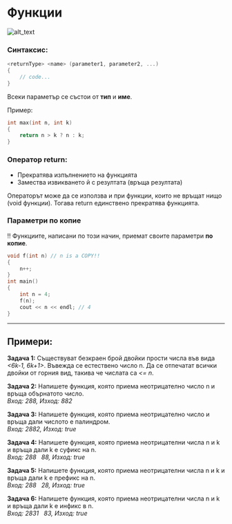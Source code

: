 # Функции

![alt_text](https://i.ibb.co/d4zSqHF/functions.png)

### Синтаксис:
```c++
<returnType> <name> (parameter1, parameter2, ...)
{
	// code...
}
```
Всеки параметър се състои от **тип** и **име**.  

Пример:
```c++
int max(int n, int k)
{
	return n > k ? n : k;
}
```

### Оператор return:
 - Прекратява изпълнението на функцията
 - Замества извикването й с резултата (връща резултата)
 
Операторът може да се използва и при функции, които не връщат нищо (void функции). Тогава return единствено прекратява функцията.

### Параметри по копие
:bangbang: Функциите, написани по този начин, приемат своите параметри **по копие**.
```c++
void f(int n) // n is а COPY!!
{
	n++;
}
int main()
{
	int n = 4;
	f(n);
	cout << n << endl; // 4
}
```
---

## Примери:

**Задача 1:** Съществуват безкраен брой двойки прости числа във вида *<6k-1, 6k+1>*. Въвежда се естествено число n. Да се отпечатат всички двойки от горния вид, такива че числата са *<= n*.  

**Задача 2:** Напишете функция, която приема неотрицателно число n и връща обърнатото число.  
*Вход: 288, Изход: 882*  

**Задача 3:** Напишете функция, която приема неотрицателно число и връща дали числото е палиндром.  
*Вход: 2882, Изход: true*  

**Задача 4:** Напишете функция, която приема неотрицателни числа n и k и връща дали k е суфикс на n.  
*Вход: 288 &nbsp; 88, Изход: true*  

**Задача 5:** Напишете функция, която приема неотрицателни числа n и k и връща дали k е префикс на n.  
*Вход: 288 &nbsp; 28, Изход: true*  

**Задача 6:** Напишете функция, която приема неотрицателни числа n и k и връща дали k е инфикс в n.  
*Вход: 2831 &nbsp; 83, Изход: true*  
